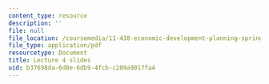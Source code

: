 ```yaml
---
content_type: resource
description: ''
file: null
file_location: /coursemedia/11-438-economic-development-planning-spring-2020/b37698da6d8e6db94fcbc289a9017fa4_MIT11_438s20_lec4.pdf
file_type: application/pdf
resourcetype: Document
title: Lecture 4 slides
uid: b37698da-6d8e-6db9-4fcb-c289a9017fa4
---
```

